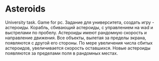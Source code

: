 # Asteroids
University task. Game for pc.
Задание для университета, создать игру - астероиды.
Корабль, сбивающий астероиды, с управлением на wad и выстрелами по пробелу.
Астероиды имеют рандомную скорость и направление движения. 
Все объекты, вылетая за пределы экрана, появляются с другой его стороны. 
По мере увеличения числа сбитых астероидов, увеличивается скорость оставшихся.
Новые астероиды появляются за пределами поля в рандомных местах.
